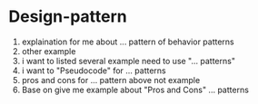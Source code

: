 # Design-pattern
1. explaination for me about ... pattern of behavior patterns
2. other example
3. i want to listed several example need to use "... patterns"
4. i want to "Pseudocode" for ... patterns
5. pros and cons for ... pattern above not example
6. Base on give me example about "Pros and Cons" ... patterns